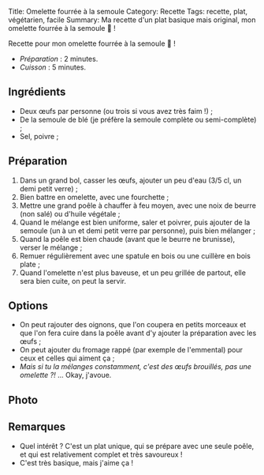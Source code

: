 Title: Omelette fourrée à la semoule
Category: Recette
Tags: recette, plat, végétarien, facile
Summary: Ma recette d'un plat basique mais original, mon omelette fourrée à la semoule 🍳 !

Recette pour mon omelette fourrée à la semoule 🍳 !

- *Préparation* : 2 minutes.
- *Cuisson* : 5 minutes.

## Ingrédients
- Deux œufs par personne (ou trois si vous avez très faim !) ;
- De la semoule de blé (je préfère la semoule complète ou semi-complète) ;
- Sel, poivre ;

## Préparation
1. Dans un grand bol, casser les œufs, ajouter un peu d'eau (3/5 cl, un demi petit verre) ;
2. Bien battre en omelette, avec une fourchette ;
3. Mettre une grand poêle à chauffer à feu moyen, avec une noix de beurre (non salé) ou d'huile végétale ;
4. Quand le mélange est bien uniforme, saler et poivrer, puis ajouter de la semoule (un à un et demi petit verre par personne), puis bien mélanger ;
5. Quand la poêle est bien chaude (avant que le beurre ne brunisse), verser le mélange ;
6. Remuer régulièrement avec une spatule en bois ou une cuillère en bois plate ;
7. Quand l'omelette n'est plus baveuse, et un peu grillée de partout, elle sera bien cuite, on peut la servir.

## Options
- On peut rajouter des oignons, que l'on coupera en petits morceaux et que l'on fera cuire dans la poêle avant d'y ajouter la préparation avec les œufs ;
- On peut ajouter du fromage rappé (par exemple de l'emmental) pour ceux et celles qui aiment ça ;
- *Mais si tu la mélanges constamment, c'est des œufs brouillés, pas une omelette ?!* ... Okay, j'avoue.


## Photo
<!-- [![TODO-1.jpg]({static}images/TODO-1.jpg){width=40%}]({static}images/TODO-1.jpg) -->

## Remarques
- Quel intérêt ? C'est un plat unique, qui se prépare avec une seule poêle, et qui est relativement complet et très savoureux !
- C'est très basique, mais j'aime ça !
